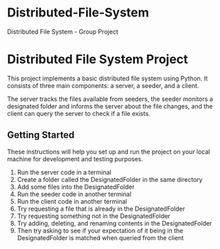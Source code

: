 # Distributed-File-System
Distributed File System - Group Project 

# Distributed File System Project

This project implements a basic distributed file system using Python. 
It consists of three main components: a server, a seeder, and a client. 

The server tracks the files available from seeders, 
the seeder monitors a designated folder and informs the server about the file changes, 
and the client can query the server to check if a file exists.

## Getting Started

These instructions will help you set up and run the project on your local machine for development and testing purposes.

1) Run the server code in a terminal
2) Create a folder called the DesignatedFolder in the same directory
3) Add some files into the DesignatedFolder
4) Run the seeder code in another terminal
5) Run the client code in another terminal
6) Try requesting a file that is already in the DesignatedFolder
7) Try requesting something not in the DesignatedFolder
8) Try adding, deleting, and renaming contents in the DesignatedFolder
9) Then try asking to see if your expectation of it being in the DesignatedFolder is matched when queried from the client
